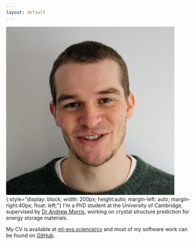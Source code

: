 ```yaml
---
layout: default 
---
```


![face](./assets/me_round.jpeg){:style="display: block; width: 200px; height:auto; margin-left: auto; margin-right:40px; float: left;"}
I'm a PhD student at the University of Cambridge, supervised by [Dr Andrew Morris](http://www.andrewjmorris.org), working on crystal structure prediction for energy storage materials. 

My CV is available at [ml-evs.science/cv](https://ml-evs.science/cv) and most of my software work can be found on [GitHub](https://github.com/ml-evs).
